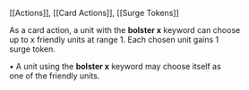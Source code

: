 [[Actions]], [[Card Actions]], [[Surge Tokens]]

As a card action, a unit with the **bolster x** keyword can choose  
up to x friendly units at range 1. Each chosen unit gains 1  
surge token.  

• A unit using the **bolster x** keyword may choose itself as  
one of the friendly units.